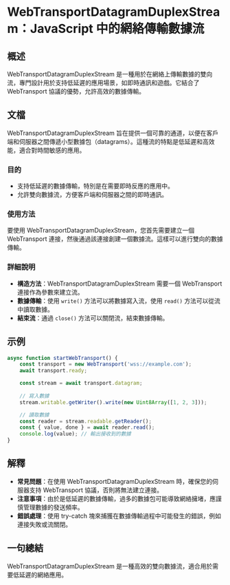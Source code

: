 <!--
Meta Description: # WebTransportDatagramDuplexStream：JavaScript 中的網絡傳輸數據流 ## 概述 WebTransportDatagramDuplexStream 是一種用於在網絡上傳輸數據的雙向流，專門設計用於支持低延遲的應用場景，如即時通訊和遊戲。它結合了 WebTra...
Meta Keywords: webtransportdatagramduplexstream, webtransport, const, transport, await
-->

# WebTransportDatagramDuplexStream：JavaScript 中的網絡傳輸數據流

## 概述
WebTransportDatagramDuplexStream 是一種用於在網絡上傳輸數據的雙向流，專門設計用於支持低延遲的應用場景，如即時通訊和遊戲。它結合了 WebTransport 協議的優勢，允許高效的數據傳輸。

## 文檔
WebTransportDatagramDuplexStream 旨在提供一個可靠的通道，以便在客戶端和伺服器之間傳遞小型數據包（datagrams）。這種流的特點是低延遲和高效能，適合對時間敏感的應用。

### 目的
- 支持低延遲的數據傳輸，特別是在需要即時反應的應用中。
- 允許雙向數據流，方便客戶端和伺服器之間的即時通訊。

### 使用方法
要使用 WebTransportDatagramDuplexStream，您首先需要建立一個 WebTransport 連接，然後通過該連接創建一個數據流。這樣可以進行雙向的數據傳輸。

### 詳細說明
- **構造方法**：WebTransportDatagramDuplexStream 需要一個 WebTransport 連接作為參數來建立流。
- **數據傳輸**：使用 `write()` 方法可以將數據寫入流，使用 `read()` 方法可以從流中讀取數據。
- **結束流**：通過 `close()` 方法可以關閉流，結束數據傳輸。

## 示例
```javascript
async function startWebTransport() {
    const transport = new WebTransport('wss://example.com');
    await transport.ready;

    const stream = await transport.datagram;
    
    // 寫入數據
    stream.writable.getWriter().write(new Uint8Array([1, 2, 3]));

    // 讀取數據
    const reader = stream.readable.getReader();
    const { value, done } = await reader.read();
    console.log(value); // 輸出接收到的數據
}
```

## 解釋
- **常見問題**：在使用 WebTransportDatagramDuplexStream 時，確保您的伺服器支持 WebTransport 協議，否則將無法建立連接。
- **注意事項**：由於是低延遲的數據傳輸，過多的數據包可能導致網絡擁堵，應謹慎管理數據的發送頻率。
- **錯誤處理**：使用 try-catch 塊來捕獲在數據傳輸過程中可能發生的錯誤，例如連接失敗或流關閉。

## 一句總結
WebTransportDatagramDuplexStream 是一種高效的雙向數據流，適合用於需要低延遲的網絡應用。